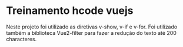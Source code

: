 # Treinamento hcode vuejs

Neste projeto foi utilizado as diretivas v-show, v-if e v-for.
Foi utilizado também a biblioteca Vue2-filter para fazer a redução do texto até 200 characteres.
